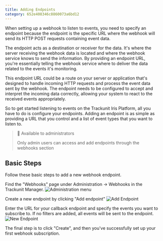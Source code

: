 ```yaml
---
title: Adding Endpoints
category: 652e408346c8860073a6bd12
---
```

When setting up a webhook to listen to events, you need to specify an endpoint because the endpoint is the specific URL where the webhook will send its HTTP POST requests containing event data.

The endpoint acts as a destination or receiver for the data. It's where the server receiving the webhook data is located and where the webhook service knows to send the information. By providing an endpoint URL, you're essentially telling the webhook service where to deliver the data related to the events it's monitoring.

This endpoint URL could be a route on your server or application that's designed to handle incoming HTTP requests and process the event data sent by the webhook. The endpoint needs to be configured to accept and interpret the incoming data correctly, allowing your system to react to the received events appropriately.

So to get started listening to events on the Trackunit Iris Platform, all you have to do is configure your endpoints. Adding an endpoint is as simple as providing a URL that you control and a list of event types that you want to listen to.

> 🚧 Available to administrators
>
> Only admin users can access and add endpoints through the webhooks section

## Basic Steps

Follow these basic steps to add a new webhook endpoint.

Find the "Webhooks" page under Administration → Webhooks in the Trackunit Manager.
![Administration menu](https://cdn.statically.io/gh/trackunit/developer-hub/master/guides/webhooks/webhooks-administration-menu.png)

Create a new endpoint by clicking "Add endpoint"
![Add Endpoint](https://cdn.statically.io/gh/trackunit/developer-hub/master/guides/webhooks/webhooks-add-endpoint.png)

Enter the URL for your callback endpoint and specify the events you want to subscribe to. If no filters are added, all events will be sent to the endpoint.
![New Endpoint](https://cdn.statically.io/gh/trackunit/developer-hub/master/guides/webhooks/webhooks-new-endpoint.png)

The final step is to click "Create", and then you've successfully set up your first webhook subscription.
